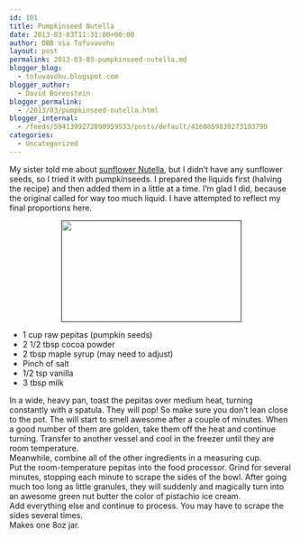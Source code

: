 ```yaml
---
id: 101
title: Pumpkinseed Nutella
date: 2013-03-03T11:31:00+00:00
author: DBB via Tofuvavohu
layout: post
permalink: 2013-03-03-pumpkinseed-nutella.md
blogger_blog:
  - tofuvavohu.blogspot.com
blogger_author:
  - David Borenstein
blogger_permalink:
  - /2013/03/pumpkinseed-nutella.html
blogger_internal:
  - /feeds/5941399272890959533/posts/default/4160859839273193799
categories:
  - Uncategorized
---
```

My sister told me about [sunflower Nutella](http://www.momables.com/sunflower-nutella/), but I didn&#8217;t have any sunflower seeds, so I tried it with pumpkinseeds. I prepared the liquids first (halving the recipe) and then added them in a little at a time. I&#8217;m glad I did, because the original called for way too much liquid. I have attempted to reflect my final proportions here.

<div style="clear: both; text-align: center;">
  <a href="" style="margin-left: 1em; margin-right: 1em;"><img border="0" height="180" src="" width="320" /></a>
</div>

  * 1 cup raw pepitas (pumpkin seeds)
  * 2 1/2 tbsp cocoa powder
  * 2 tbsp maple syrup (may need to adjust)
  * Pinch of salt
  * 1/2 tsp vanilla
  * 3 tbsp milk

<div>
  In a wide, heavy pan, toast the pepitas over medium heat, turning constantly with a spatula. They will pop! So make sure you don&#8217;t lean close to the pot. The will start to smell awesome after a couple of minutes. When a good number of them are golden, take them off the heat and continue turning. Transfer to another vessel and cool in the freezer until they are room temperature.
</div>

<div>
</div>

<div>
  Meanwhile, combine all of the other ingredients in a measuring cup.
</div>

<div>
</div>

<div>
  Put the room-temperature pepitas into the food processor. Grind for several minutes, stopping each minute to scrape the sides of the bowl. After going much too long as little granules, they will suddenly and magically turn into an awesome green nut butter the color of pistachio ice cream.
</div>

<div>
</div>

<div>
  Add everything else and continue to process. You may have to scrape the sides several times.
</div>

<div>
</div>

<div>
  Makes one 8oz jar.
</div>